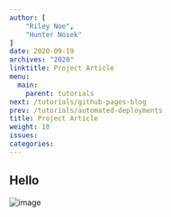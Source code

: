 ```yaml
---
author: [
    "Riley Noe",
    "Hunter Nosek"
]
date: 2020-09-19
archives: "2020"
linktitle: Project Article
menu:
  main:
    parent: tutorials
next: /tutorials/github-pages-blog
prev: /tutorials/automated-deployments
title: Project Article
weight: 10
issues:
categories: 
---
```



## Hello

![image](/post/g.jpg)

